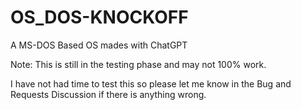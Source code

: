 # OS_DOS-KNOCKOFF
A MS-DOS Based OS mades with ChatGPT

Note: This is still in the testing phase and may not 100% work. 

I have not had time to test this so please let me know in the Bug and Requests Discussion if there is anything wrong.
